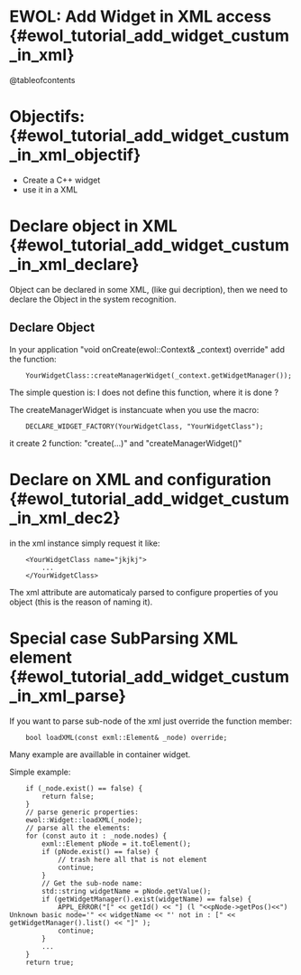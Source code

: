 EWOL: Add Widget in XML access                                {#ewol_tutorial_add_widget_custum_in_xml}
==============================

@tableofcontents

Objectifs:                                                    {#ewol_tutorial_add_widget_custum_in_xml_objectif}
==========

  - Create a C++ widget
  - use it in a XML


Declare object in XML                                {#ewol_tutorial_add_widget_custum_in_xml_declare}
=====================

Object can be declared in some XML, (like gui decription), then we need to declare the Object in the system recognition.

Declare Object
--------------

In your application "void onCreate(ewol::Context& _context) override" add the function:

```{.cpp}
	YourWidgetClass::createManagerWidget(_context.getWidgetManager());
```

The simple question is: I does not define this function, where it is done ?

The createManagerWidget is instancuate when you use the macro:

```{.cpp}
	DECLARE_WIDGET_FACTORY(YourWidgetClass, "YourWidgetClass");
```

it create 2 function: "create(...)" and "createManagerWidget()"

Declare on XML and configuration                                {#ewol_tutorial_add_widget_custum_in_xml_dec2}
================================

in the xml instance simply request it like:

```{.xml}
	<YourWidgetClass name="jkjkj">
		...
	</YourWidgetClass>
```

The xml attribute are automaticaly parsed to configure properties of you object (this is the reason of naming it).

Special case SubParsing XML element                                {#ewol_tutorial_add_widget_custum_in_xml_parse}
===================================

If you want to parse sub-node of the xml just override the function member:

```{.cpp}
	bool loadXML(const exml::Element& _node) override;
```

Many example are availlable in container widget.

Simple example:

```{.cpp}
	if (_node.exist() == false) {
		return false;
	}
	// parse generic properties:
	ewol::Widget::loadXML(_node);
	// parse all the elements:
	for (const auto it : _node.nodes) {
		exml::Element pNode = it.toElement();
		if (pNode.exist() == false) {
			// trash here all that is not element
			continue;
		}
		// Get the sub-node name:
		std::string widgetName = pNode.getValue();
		if (getWidgetManager().exist(widgetName) == false) {
			APPL_ERROR("[" << getId() << "] (l "<<pNode->getPos()<<") Unknown basic node='" << widgetName << "' not in : [" << getWidgetManager().list() << "]" );
			continue;
		}
		...
	}
	return true;
```



